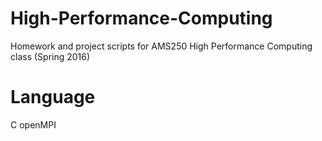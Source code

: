 # High-Performance-Computing
Homework and project scripts for AMS250 High Performance Computing class (Spring 2016)

# Language
C
openMPI
